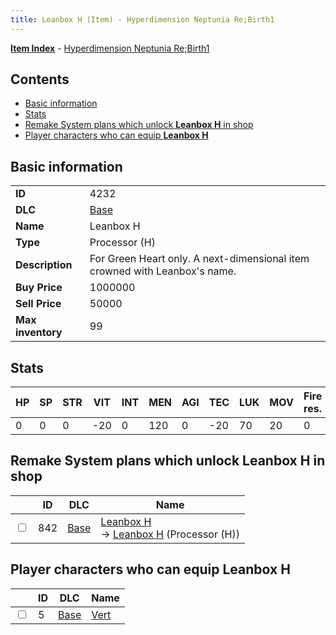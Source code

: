 ```yaml
---
title: Leanbox H (Item) - Hyperdimension Neptunia Re;Birth1
---
```


[**Item Index**](/neptunia/rb1/item/index.html) - [Hyperdimension Neptunia Re;Birth1](/neptunia/rb1)

## Contents

- [Basic information](#basic-information)
- [Stats](#stats)
- [Remake System plans which unlock **Leanbox H** in shop](#remake-system-plans-which-unlock-leanbox-h-in-shop)
- [Player characters who can equip **Leanbox H**](#player-characters-who-can-equip-leanbox-h)

## Basic information

|   |   |
| -- | -- |
| **ID** | 4232 |
| **DLC** | [Base](/neptunia/rb1/dlc/1-base.html) |
| **Name** | Leanbox H |
| **Type** | Processor (H) |
| **Description** | For Green Heart only. A next-dimensional item crowned with Leanbox's name. |
| **Buy Price** | 1000000 |
| **Sell Price** | 50000 |
| **Max inventory** | 99 |


## Stats

| HP | SP | STR | VIT | INT | MEN | AGI | TEC | LUK | MOV | Fire res. | Ice res. | Wind res. | Lightning res. |
| -- | -- | --- | --- | --- | --- | --- | --- | --- | --- | --------- | -------- | --------- | -------------- |
| 0 | 0 | 0 | -20 | 0 | 120 | 0 | -20 | 70 | 20 | 0 | 0 | 5 | 0 |


## Remake System plans which unlock **Leanbox H** in shop

|    | ID | DLC | Name |
| -- | -- | --- | ---- |
| <input type="checkbox" id="rb1-remake-1-842" class="trackbox" /> | 842 | [Base](/neptunia/rb1/dlc/1-base.html) | [Leanbox H](/neptunia/rb1/remake/1-842-leanbox-h.html)<br /> → [Leanbox H](/neptunia/rb1/item/1-4232-leanbox-h.html) (Processor (H)) |


## Player characters who can equip **Leanbox H**

|    | ID | DLC | Name |
| -- | -- | --- | ---- |
| <input type="checkbox" id="rb1-player-1-5" class="trackbox" /> | 5 | [Base](/neptunia/rb1/dlc/1-base.html) | [Vert](/neptunia/rb1/player/1-5-vert.html) |
